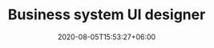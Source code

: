 ---
title:  "Business system UI designer"
date:   2020-08-05T15:53:27+06:00
draft: false
description: "This is Occupation description"
weight: 4
---
